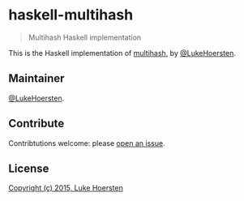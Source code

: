 # haskell-multihash

> Multihash Haskell implementation

This is the Haskell implementation of [multihash](https://github.com/multiformats/multihash), by [@LukeHoersten](https://github.com/LukeHoersten).

## Maintainer

[@LukeHoersten](https://github.com/LukeHoersten).

## Contribute

Contribtutions welcome: please [open an issue](https://github.com/multiformats/haskell-multihash/issues).

## License

[Copyright (c) 2015, Luke Hoersten](LICENSE)